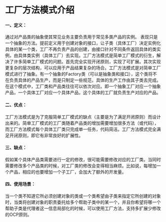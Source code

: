 # 工厂方法模式介绍

#### 一、定义：

通过对产品类的抽象使其常见业务主要负责用于常见多类产品的实例。 表现只是一个抽象的方法。提前定义用于创建对象的接口，让子类（具体工厂）决定实例化具体的某一个类，工厂不再负责产品的创建，由接口针对不同条件返回具体的类实例，由具体类实例（具体工厂）去实现。工厂方法模式是简单工厂模式的衍生，解决了许多简单工厂模式的问题。首先完全实现开闭原则，实现了可扩展。其次实现更复杂的层次结构，可以应用于产品结果复杂的场合。工厂方法模式是对简单工厂模式进行了抽象。有一个抽象的Factory类（可以是抽象类和接口），这个类将不在负责具体的产品生产，而是只制定一些规范，具体的生产工作由其子类去完成。在这个模式中，工厂类和产品类往往可以依次对应。即一个抽象工厂对应一个抽象产品，一个具体工厂对应一个具体产品，这个具体的工厂就负责生产对应的产品。

#### 二、优点：

工厂方法模式是为了克服简单工厂模式的缺点（主要是为了满足开闭原则）而设计出来的。简单工厂模式的工厂类随着产品类的增加需要增加很多方法（或代码），而工厂方法模式每个具体工厂类只完成单一任务，代码简洁。工厂方法模式完全满足开闭原则，即它有非常良好的扩展性。

#### 三、缺点：

假如某个具体产品类需要进行一定的修改，很可能需要修改对应的工厂类。当同时需要修改多个产品类的时候，对工厂类的修改会变得相当麻烦。比如说，每增加一个产品，相应的也要增加一个子工厂，会加大了额外的开发量。

#### 四、使用场景：

当一个类不知道它所必须创建对象的类或一个类希望由子类来指定它所创建的对象时，当类将创建对象的职责委托给多个帮助子类中的某一个，并且你希望将哪一个帮助子类是代理者这一信息局部化的时候，可以使用工厂方法，支持多扩展少修改的OCP原则。                     
